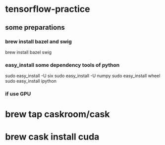 # tensorflow-practice

## some preparations
### brew install bazel and swig
brew install bazel swig

### easy_install some dependency tools of python
sudo easy_install -U six
sudo easy_install -U numpy
sudo easy_install wheel
sudo easy_install ipython

### if use GPU
# brew tap caskroom/cask
# brew cask install cuda

